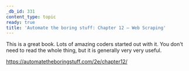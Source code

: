 ```yaml
---
_db_id: 331
content_type: topic
ready: true
title: 'Automate the boring stuff: Chapter 12 – Web Scraping'
---
```


This is a great book. Lots of amazing coders started out with it. You don't need to read the whole thing, but it is generally very very useful.

https://automatetheboringstuff.com/2e/chapter12/
